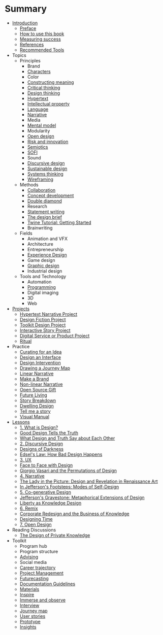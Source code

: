 # Summary

* [Introduction](README.md)
   * [Preface](introduction/preface.md)
   * [How to use this book](introduction/how_to_use_this_book.md)
   * [Measuring success](introduction/measuring_success.md)
   * [References](introduction/references.md)
   * [Recommended Tools](introduction/recommended_tools.md)
* Topics
   * Principles
       * Brand
       * [Characters](topics/characters.md)
       * Color
       * [Constructing meaning](topics/constructing_meaning.md)
       * [Critical thinking](topics/critical_thinking.md)
       * [Design thinking](topics/design_thinking.md)
       * [Hypertext](topics/hypertext.md)
       * [Intellectual property](topics/intellectual_property.md)
       * [Language](topics/language.md)
       * [Narrative](topics/narrative.md)
       * Media
       * [Mental model](topics/mental_model.md)
       * Modularity
       * [Open design](topics/open_design.md)
       * [Risk and innovation](topics/risk_and_innovation.md)
       * [Semiotics](topics/semiotics.md)
       * [SOFI](topics/sofi.md)
       * Sound
       * [Discursive design](topics/discursive_design.md)
       * [Sustainable design](topics/sustainable_design.md)
       * [Systems thinking](topics/systems_thinking.md)
       * [Wireframing](topics/wireframing.md)
   * Methods
       * [Collaboration](topics/collaboration.md)
       * [Concept development](topics/concept_development.md)
       * [Double diamond](topics/double_diamond.md)
       * Research
       * [Statement writing](topics/statement_writing.md)
       * [The design brief](topics/the_design_brief.md)
       * [Twine Tutorial: Getting Started](topics/twine-tutorial-getting-started.md)
       * Brainwriting
   * Fields
       * Animation and VFX
       * Architecture
       * Entrepreneurship
       * [Experience Design](topics/experience_design.md)
       * Game design
       * [Graphic design](topics/graphic_design.md)
       * Industrial design
   * Tools and Technology
       * Automation
       * [Programming](topics/programming.md)
       * Digital imaging
       * 3D
       * Web
* [Projects](projects.md)
   * [Hypertext Narrative Project](projects/hypertext_narrative_project.md)
   * [Design Fiction Project](projects/design_fiction_project.md)
   * [Toolkit Design Project](projects/toolkit_design_project.md)
   * [Interactive Story Project](projects/interactive_story_project.md)
   * [Digital Service or Product Project](projects/digital_service_or_product.md)
   * [Ritual](projects/ritual.md)
* Practice
   * [Curating for an Idea](practice/curating_for_an_idea.md)
   * [Design an Interface](practice/design_an_interface.md)
   * [Design Intervention](practice/design_intervention.md)
   * [Drawing a Journey Map](practice/drawing_a_journey_map.md)
   * [Linear Narrative](practice/linear_narrative.md)
   * [Make a Brand](practice/make_a_brand.md)
   * [Non-linear Narrative](practice/non-linear_narrative.md)
   * [Open Source Gift](practice/open_source_gift.md)
   * [Future Living](practice/future_living.md)
   * [Story Breakdown](practice/story_breakdown.md)
   * [Dwelling Design](practice/dwelling_design.md)
   * [Tell me a story](practice/tell_me_a_story.md)
   * [Visual Manual](practice/visual_manual.md)
* [Lessons](toolkit/lessons.md)
   * [1. What is Design?](lessons/what_is_design.md)
   * [Good Design Tells the Truth](practice/good_design_tells_the_truth.md)
   * [What Design and Truth Say about Each Other](practice/what_design_and_truth_say_about_each_other.md)
   * [2. Discursive Design](lessons/discursive_design.md)
   * [Designs of Darkness](practice/bad_design.md)
   * [Edsel's Law: How Bad Design Happens](practice/edsels_law_how_bad_design_happens.md)
   * [3. UX](lessons/ux.md)
   * [Face to Face with Design](practice/face_to_face_with_design.md)
   * [Giorgio Vasari and the Permutations of Design](practice/giorgio_vasari_and_the_permutations_of_design.md)
   * [4. Narrative](lessons/narrative.md)
   * [The Lady in the Picture: Design and Revelation in Renaissance Art](practice/the_lady_in_the_picture_design_and_revelation_in_r.md)
   * [In Jefferson's Footsteps: Modes of Self-Design](practice/in_jeffersons_footsteps_modes_of_self-design.md)
   * [5. Co-generative Design](lessons/co-generative_design.md)
   * [Jefferson's Gravestone: Metaphorical Extensions of Design](practice/jeffersons_gravestone_metaphorical_extensions_of_d.md)
   * [Liberty as Knowledge Design](practice/liberty_as_knowledge_design.md)
   * [6. Remix](lessons/remix.md)
   * [Corporate Redesign and the Business of Knowledge](practice/corporate_redesign_and_the_business_of_knowledge.md)
   * [Designing Time](practice/designing_time.md)
   * [7. Open Design](lessons/open_design.md)
* Reading Discussions
   * [The Design of Private Knowledge](practice/the_design_of_private_knowledge.md)
* Toolkit
   * Program hub
   * Program structure
   * [Advising](toolkit/advising.md)
   * Social media
   * [Career trajectory](toolkit/career_trajectory.md)
   * [Project Management](toolkit/project_management.md)
   * [Futurecasting](toolkit/futurecasting.md)
   * [Documentation Guidelines](toolkit/documentation_guidelines.md)
   * [Materials](toolkit/materials.md)
   * [Inspire](toolkit/inspire.md)
   * [Immerse and observe](toolkit/immerse_and_observe.md)
   * [Interview](toolkit/interview.md)
   * [Journey map](toolkit/journey_map.md)
   * [User stories](toolkit/user_stories.md)
   * [Prototype](toolkit/prototype.md)
   * [Insights](toolkit/insights.md)


